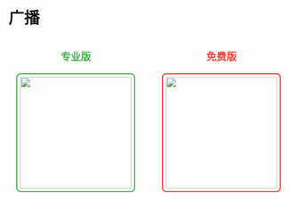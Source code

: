# 广播

<div style="display: flex; gap: 20px; justify-content: space-around;">
  <div style="text-align: center;">
    <p style="font-size: 18px; color: #4CAF50; font-weight: bold;">专业版</p>
    <img src="/bot_broadcast/broadcast.png" width="200" height="200" style="border: 2px solid #4CAF50; border-radius: 8px; padding: 5px;" />
  </div>
  <div style="text-align: center;">
    <p style="font-size: 18px; color: #F44336; font-weight: bold;">免费版</p>
    <img src="/bot_broadcast/none_broadcast.png" width="200" height="200" style="border: 2px solid #F44336; border-radius: 8px; padding: 5px;" />
  </div>
</div>
